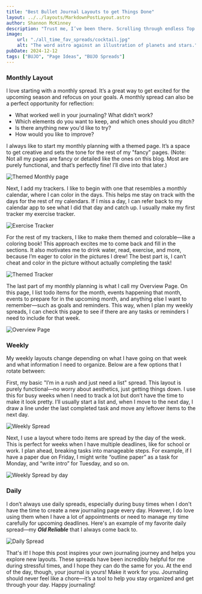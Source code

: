 ```yaml
---
title: "Best Bullet Journal Layouts to get Things Done"
layout: ../../layouts/MarkdownPostLayout.astro
author: Shannon McKinney
description: "Trust me, I’ve been there. Scrolling through endless Top 10 lists for bullet journal layouts because you're either not satisfied with your current setup or you’re looking for something fresh. Personally, I believe a layout should be tailored to how you want to organize your life. But sometimes, seeing a few examples or getting some inspiration can help you find the perfect style. So, here are my favorite layouts that I’ve used so far."
image:
    url: "./all_time_fav_spreads/cocktail.jpg"
    alt: "The word astro against an illustration of planets and stars."
pubDate: 2024-12-12
tags: ["BUJO", "Page Ideas", "BUJO Spreads"]
---
```



### Monthly Layout
I love starting with a monthly spread. It’s a great way to get excited for the upcoming season and refocus on your goals. A monthly spread can also be a perfect opportunity for reflection:

- What worked well in your journaling? What didn’t work?
- Which elements do you want to keep, and which ones should you ditch?
- Is there anything new you'd like to try?
- How would you like to improve?

I always like to start my monthly planning with a themed page. It’s a space to get creative and sets the tone for the rest of my "fancy" pages. (Note: Not all my pages are fancy or detailed like the ones on this blog. Most are purely functional, and that’s perfectly fine! I’ll dive into that later.)

![Themed Monthly page](./best_bullet_layouts/monthly_themed.jpg)

Next, I add my trackers. I like to begin with one that resembles a monthly calendar, where I can color in the days. This helps me stay on track with the days for the rest of my calendars. If I miss a day, I can refer back to my calendar app to see what I did that day and catch up. I usually make my first tracker my exercise tracker.

![Exercise Tracker](./best_bullet_layouts/exercise_tracker.jpg)

For the rest of my trackers, I like to make them themed and colorable—like a coloring book! This approach excites me to come back and fill in the sections. It also motivates me to drink water, read, exercise, and more, because I’m eager to color in the pictures I drew! The best part is, I can’t cheat and color in the picture without actually completing the task!

![Themed Tracker](./best_bullet_layouts/themed_tracker.jpg)

The last part of my monthly planning is what I call my Overview Page. On this page, I list todo items for the month, events happening that month, events to prepare for in the upcoming month, and anything else I want to remember—such as goals and reminders. This way, when I plan my weekly spreads, I can check this page to see if there are any tasks or reminders I need to include for that week.

![Overview Page](./best_bullet_layouts/overview_page.jpg)

### Weekly

My weekly layouts change depending on what I have going on that week and what information I need to organize. Below are a few options that I rotate between:

First, my basic "I’m in a rush and just need a list" spread. This layout is purely functional—no worry about aesthetics, just getting things down. I use this for busy weeks when I need to track a lot but don’t have the time to make it look pretty. I’ll usually start a list and, when I move to the next day, I draw a line under the last completed task and move any leftover items to the next day.

![Weekly Spread](./best_bullet_layouts/weekly_spread.jpg)

Next, I use a layout where todo items are spread by the day of the week. This is perfect for weeks when I have multiple deadlines, like for school or work. I plan ahead, breaking tasks into manageable steps. For example, if I have a paper due on Friday, I might write “outline paper” as a task for Monday, and “write intro” for Tuesday, and so on.

![Weekly Spread by day](./best_bullet_layouts/week_by_day.jpg)

### Daily

I don’t always use daily spreads, especially during busy times when I don't have the time to create a new journaling page every day. However, I do love using them when I have a lot of appointments or need to manage my time carefully for upcoming deadlines. Here's an example of my favorite daily spread—my ***Old Reliable*** that I always come back to.

![Daily Spread](./best_bullet_layouts/daily_spread.jpg)

That's it! I hope this post inspires your own journaling journey and helps you explore new layouts. These spreads have been incredibly helpful for me during stressful times, and I hope they can do the same for you. At the end of the day, though, your journal is yours! Make it work for you. Journaling should never feel like a chore—it’s a tool to help you stay organized and get through your day. Happy journaling!